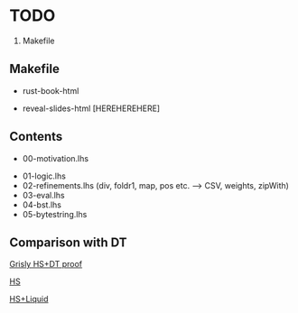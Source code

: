 TODO
====

1. Makefile

Makefile
--------

+ rust-book-html
- reveal-slides-html [HEREHEREHERE]

Contents
--------

+ 00-motivation.lhs
- 01-logic.lhs
- 02-refinements.lhs (div, foldr1, map, pos etc. --> CSV, weights, zipWith)
- 03-eval.lhs
- 04-bst.lhs
- 05-bytestring.lhs

Comparison with DT
------------------

[Grisly HS+DT proof](https://github.com/jstolarek/dep-typed-wbl-heaps-hs/blob/master/src/TwoPassMerge/CombinedProofs.hs#L68)

[HS](https://github.com/jstolarek/dep-typed-wbl-heaps-hs/blob/master/src/TwoPassMerge/NoProofs.hs#L96)

[HS+Liquid](https://github.com/ucsd-progsys/liquidhaskell/blob/master/tests/pos/WBL.hs#L129)

